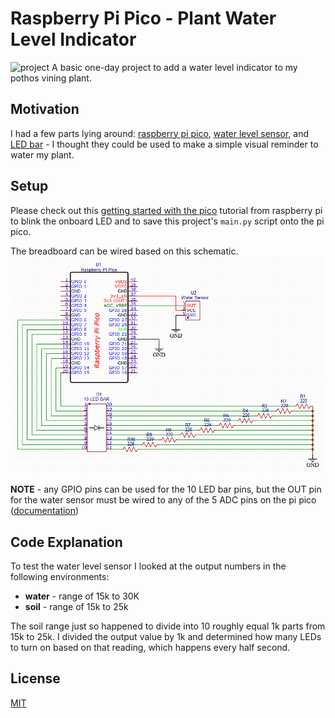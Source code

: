 # Raspberry Pi Pico - Plant Water Level Indicator

![project](img/project.png)
A basic one-day project to add a water level indicator to my pothos vining plant.

## Motivation
I had a few parts lying around: [raspberry pi pico](https://www.adafruit.com/product/5525), [water level sensor](https://www.adafruit.com/product/4965), and [LED bar](https://www.adafruit.com/product/1921) - I thought they could be used to make a simple visual reminder to water my plant.

## Setup
Please check out this [getting started with the pico](https://projects.raspberrypi.org/en/projects/getting-started-with-the-pico/0) tutorial from raspberry pi to blink the onboard LED and to save this project's `main.py` script onto the pi pico.

The breadboard can be wired based on this schematic.
![schematic](img/schematic.png)

**NOTE** - any GPIO pins can be used for the 10 LED bar pins, but the OUT pin for the water sensor must be wired to any of the 5 ADC pins on the pi pico ([documentation](https://www.raspberrypi.com/documentation/microcontrollers/raspberry-pi-pico.html))

## Code Explanation
To test the water level sensor I looked at the output numbers in the following environments:
- **water** - range of 15k to 30K
- **soil** - range of 15k to 25k

The soil range just so happened to divide into 10 roughly equal 1k parts from 15k to 25k. I divided the output value by 1k and determined how many LEDs to turn on based on that reading, which happens every half second.

## License
[MIT](LICENSE)

